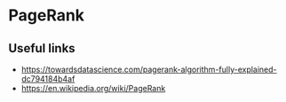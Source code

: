 # PageRank

## Useful links

- https://towardsdatascience.com/pagerank-algorithm-fully-explained-dc794184b4af
- https://en.wikipedia.org/wiki/PageRank
